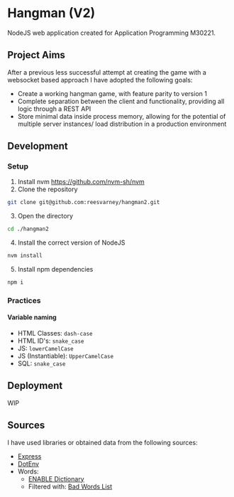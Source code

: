 # Hangman (V2)
NodeJS web application created for Application Programming M30221.

## Project Aims
After a previous less successful attempt at creating the game with a websocket based approach I have adopted the following goals:
 - Create a working hangman game, with feature parity to version 1
 - Complete separation between the client and functionality, providing all logic through a REST API
 - Store minimal data inside process memory, allowing for the potential of multiple server instances/ load distribution in a production environment

## Development
### Setup
1. Install nvm https://github.com/nvm-sh/nvm
2. Clone the repository
```bash
git clone git@github.com:reesvarney/hangman2.git
```
3. Open the directory
```bash
cd ./hangman2
```
4. Install the correct version of NodeJS
```bash
nvm install
```
5. Install npm dependencies
```bash
npm i
```

### Practices
#### Variable naming
 - HTML Classes: `dash-case`
 - HTML ID's: `snake_case`
 - JS: `lowerCamelCase`
 - JS (Instantiable): `UpperCamelCase`
 - SQL: `snake_case`


## Deployment
WIP

## Sources
I have used libraries or obtained data from the following sources:
 - [Express](https://www.npmjs.com/package/express)
 - [DotEnv](https://www.npmjs.com/package/dotenv)
 - Words: 
    - [ENABLE Dictionary](https://www.wordgamedictionary.com/enable/download/enable.txt)
    - Filtered with: [Bad Words List](https://www.cs.cmu.edu/~biglou/resources/bad-words.txt)